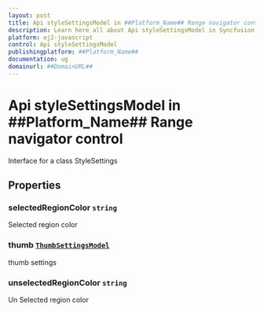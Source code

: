 ```yaml
---
layout: post
title: Api styleSettingsModel in ##Platform_Name## Range navigator control | Syncfusion
description: Learn here all about Api styleSettingsModel in Syncfusion ##Platform_Name## Range navigator control of Syncfusion Essential JS 2 and more.
platform: ej2-javascript
control: Api styleSettingsModel 
publishingplatform: ##Platform_Name##
documentation: ug
domainurl: ##DomainURL##
---
```


# Api styleSettingsModel in ##Platform_Name## Range navigator control

Interface for a class StyleSettings

## Properties

### selectedRegionColor `string`

Selected region color

### thumb [`ThumbSettingsModel`](./api-thumbSettingsModel.html)

thumb settings

### unselectedRegionColor `string`

Un Selected region color
